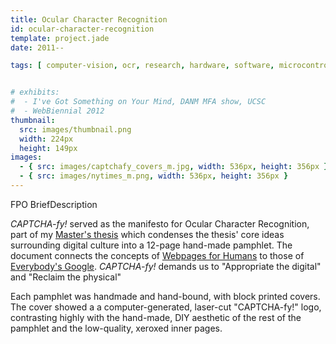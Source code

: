 ```yaml
---
title: Ocular Character Recognition
id: ocular-character-recognition
template: project.jade
date: 2011--

tags: [ computer-vision, ocr, research, hardware, software, microcontrollers, mechatronics, openFrameworks, nodejs, phantomjs, generative, exhibited ]


# exhibits:
#  - I've Got Something on Your Mind, DANM MFA show, UCSC
#  - WebBiennial 2012
thumbnail:
  src: images/thumbnail.png
  width: 224px
  height: 149px
images:
  - { src: images/captchafy_covers_m.jpg, width: 536px, height: 356px }
  - { src: images/nytimes_m.png, width: 536px, height: 356px }  
---
```


FPO BriefDescription

<i>CAPTCHA-fy!</i> served as the manifesto for Ocular Character Recognition, part of
  my <a href="/thesis/" data-pjax="no">Master's thesis</a> which condenses the thesis' core
  ideas surrounding digital culture into a 12-page hand-made pamphlet.
  The document connects the concepts of 
  <a href="/portfolio/webpages-for-humans/">Webpages for Humans</a>
  to those of <a href="/portfolio/everybodys-google/">Everybody's Google</a>. 
  <i>CAPTCHA-fy!</i> demands us to "Appropriate the digital" and "Reclaim the physical"


Each pamphlet was handmade and hand-bound, with block printed covers. 
  The cover showed a a computer-generated, laser-cut "CAPTCHA-fy!" logo,
  contrasting highly with the hand-made, DIY aesthetic of the rest of the 
  pamphlet and the low-quality, xeroxed inner pages.
